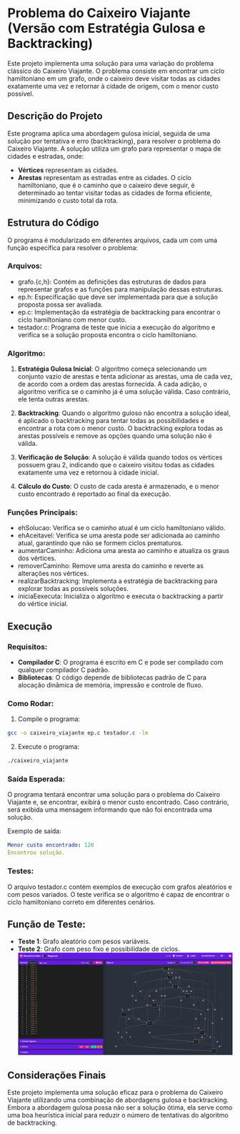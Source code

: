 # Problema do Caixeiro Viajante (Versão com Estratégia Gulosa e Backtracking)
Este projeto implementa uma solução para uma variação do problema clássico do Caixeiro Viajante. O problema consiste em encontrar um ciclo hamiltoniano em um grafo, onde o caixeiro deve visitar todas as cidades exatamente uma vez e retornar à cidade de origem, com o menor custo possível.

## Descrição do Projeto
Este programa aplica uma abordagem gulosa inicial, seguida de uma solução por tentativa e erro (backtracking), para resolver o problema do Caixeiro Viajante. A solução utiliza um grafo para representar o mapa de cidades e estradas, onde:

- **Vértices** representam as cidades.
- **Arestas** representam as estradas entre as cidades.
O ciclo hamiltoniano, que é o caminho que o caixeiro deve seguir, é determinado ao tentar visitar todas as cidades de forma eficiente, minimizando o custo total da rota.

## Estrutura do Código
O programa é modularizado em diferentes arquivos, cada um com uma função específica para resolver o problema:

### Arquivos:
- grafo.{c,h}: Contém as definições das estruturas de dados para representar grafos e as funções para manipulação dessas estruturas.
- ep.h: Especificação que deve ser implementada para que a solução proposta possa ser avaliada.
- ep.c: Implementação da estratégia de backtracking para encontrar o ciclo hamiltoniano com menor custo.
- testador.c: Programa de teste que inicia a execução do algoritmo e verifica se a solução proposta encontra o ciclo hamiltoniano.

### Algoritmo:
1. **Estratégia Gulosa Inicial**: O algoritmo começa selecionando um conjunto vazio de arestas e tenta adicionar as arestas, uma de cada vez, de acordo com a ordem das arestas fornecida. A cada adição, o algoritmo verifica se o caminho já é uma solução válida. Caso contrário, ele tenta outras arestas.

2. **Backtracking**: Quando o algoritmo guloso não encontra a solução ideal, é aplicado o backtracking para tentar todas as possibilidades e encontrar a rota com o menor custo. O backtracking explora todas as arestas possíveis e remove as opções quando uma solução não é válida.

3. **Verificação de Solução**: A solução é válida quando todos os vértices possuem grau 2, indicando que o caixeiro visitou todas as cidades exatamente uma vez e retornou à cidade inicial.

4. **Cálculo do Custo**: O custo de cada aresta é armazenado, e o menor custo encontrado é reportado ao final da execução.

### Funções Principais:
- ehSolucao: Verifica se o caminho atual é um ciclo hamiltoniano válido.
- ehAceitavel: Verifica se uma aresta pode ser adicionada ao caminho atual, garantindo que não se formem ciclos prematuros.
- aumentarCaminho: Adiciona uma aresta ao caminho e atualiza os graus dos vértices.
- removerCaminho: Remove uma aresta do caminho e reverte as alterações nos vértices.
- realizarBacktracking: Implementa a estratégia de backtracking para explorar todas as possíveis soluções.
- iniciaEexecuta: Inicializa o algoritmo e executa o backtracking a partir do vértice inicial.

## Execução
### Requisitos:
- **Compilador C**: O programa é escrito em C e pode ser compilado com qualquer compilador C padrão.
- **Bibliotecas**: O código depende de bibliotecas padrão de C para alocação dinâmica de memória, impressão e controle de fluxo.

### Como Rodar:
1. Compile o programa:
```bash
gcc -o caixeiro_viajante ep.c testador.c -lm
```
2. Execute o programa:
```bash
./caixeiro_viajante
```
### Saída Esperada:
O programa tentará encontrar uma solução para o problema do Caixeiro Viajante e, se encontrar, exibirá o menor custo encontrado. Caso contrário, será exibida uma mensagem informando que não foi encontrada uma solução.

Exemplo de saída:
```yaml
Menor custo encontrado: 120
Encontrou solução.
```

### Testes:
O arquivo testador.c contém exemplos de execução com grafos aleatórios e com pesos variados. O teste verifica se o algoritmo é capaz de encontrar o ciclo hamiltoniano correto em diferentes cenários.

## Função de Teste:
- **Teste 1**: Grafo aleatório com pesos variáveis.
- **Teste 2**: Grafo com peso fixo e possibilidade de ciclos.
![exemplo de grafo](image.png)

## Considerações Finais
Este projeto implementa uma solução eficaz para o problema do Caixeiro Viajante utilizando uma combinação de abordagens gulosa e backtracking. Embora a abordagem gulosa possa não ser a solução ótima, ela serve como uma boa heurística inicial para reduzir o número de tentativas do algoritmo de backtracking.